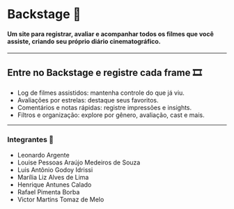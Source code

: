 # Backstage 🎥
#### Um site para registrar, avaliar e acompanhar todos os filmes que você assiste, criando seu próprio diário cinematográfico.
----------------------------------------------------------------------------------------------------------------------------------------------
## Entre no **Backstage** e registre cada frame 🎞️
- Log de filmes assistidos: mantenha controle do que já viu.
- Avaliações por estrelas: destaque seus favoritos.
- Comentários e notas rápidas: registre impressões e insights.
- Filtros e organização: explore por gênero, avaliação, cast e mais.
----------------------------------------------------------------------------------------------------------------------------------------------
### Integrantes 🚀
- Leonardo Argente 
- Louise Pessoas Araújo Medeiros de Souza
- Luis Antônio Godoy Idrissi
- Marília Liz Alves de Lima
- Henrique Antunes Calado
- Rafael Pimenta Borba
- Victor Martins Tomaz de Melo
